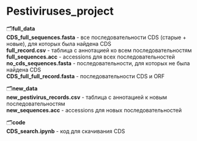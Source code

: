 # Pestiviruses_project
🗂<strong>full_data</strong>\
<strong>CDS_full_sequences.fasta</strong> - все последовательности CDS (старые + новые), для которых была найдена CDS\
<strong>full_record.csv</strong> - таблица с аннотацией ко всем последовательностям\
<strong>full_sequences.acc</strong> - accessions для всех последовательностей\
<strong>no_cds_sequences.fasta</strong> - последовательности, для которых не была найдена CDS\
<strong>CDS_full_full_record.fasta</strong> - последовательности CDS и ORF

🗂<strong>new_data</strong>\
<strong>new_pestivirus_records.csv</strong> - таблица с аннотацией к новым последовательностям\
<strong>new_sequences.acc</strong> - accessions для новых последовательностей

🗂<strong>code</strong>\
<strong>CDS_search.ipynb</strong> - код для скачивания CDS 
